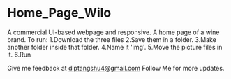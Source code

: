 # Home_Page_Wilo
A commercial UI-based webpage and responsive.
A home page of a wine brand.
To run:
  1.Download the three files
  2.Save them in a folder.
  3.Make another folder inside that folder.
  4.Name it 'img'.
  5.Move the picture files in it.
  6.Run

Give me feedback at diptangshu4@gmail.com
Follow Me for more updates.
